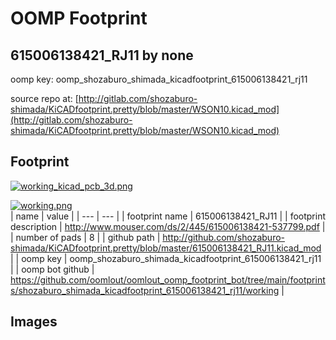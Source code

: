 # OOMP Footprint  
## 615006138421_RJ11  by none  
  
oomp key: oomp_shozaburo_shimada_kicadfootprint_615006138421_rj11  
  
source repo at: [http://gitlab.com/shozaburo-shimada/KiCADfootprint.pretty/blob/master/WSON10.kicad_mod](http://gitlab.com/shozaburo-shimada/KiCADfootprint.pretty/blob/master/WSON10.kicad_mod)  
## Footprint  
  
[![working_kicad_pcb_3d.png](working_kicad_pcb_3d_600.png)](working_kicad_pcb_3d.png)  
  
[![working.png](working_600.png)](working.png)  
| name | value | 
| --- | --- | 
| footprint name | 615006138421_RJ11 | 
| footprint description | http://www.mouser.com/ds/2/445/615006138421-537799.pdf | 
| number of pads | 8 | 
| github path | http://github.com/shozaburo-shimada/KiCADfootprint.pretty/blob/master/615006138421_RJ11.kicad_mod | 
| oomp key | oomp_shozaburo_shimada_kicadfootprint_615006138421_rj11 | 
| oomp bot github | https://github.com/oomlout/oomlout_oomp_footprint_bot/tree/main/footprints/shozaburo_shimada_kicadfootprint_615006138421_rj11/working | 
## Images  
